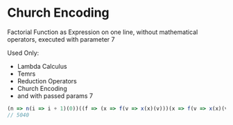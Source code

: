 # Church Encoding

Factorial Function as Expression on one line, without mathematical operators, executed with parameter 7

Used Only:
- Lambda Calculus 
- Temrs
- Reduction Operators
- Church Encoding
- and with passed params 7

```js
(n => n(i => i + 1)(0))((f => (x => f(v => x(x)(v)))(x => f(v => x(x)(v))))(f => n => (b => A => B => b(A)(B)())((n => n(x => _ => f => f)(t => _ => t))(n))(_ => f => x => f(x))(_ => (n0 => n1 => n1((n0 => n1 => f => x => n1(f)(n0(f)(x)))(n0))(f => x => x))(n)(f((n => (p => p(t => _ => t) )( n  (p => (x1 => x2 => f => f(x1)(x2))( (p => p(_ => f => f))(p))( (n => f => x => f(n(f)(x)))((p => p(_ => f => f))(p)))) ((x1 => x2 => f => f(x1)(x2))(f => x => x)(f => x => x))))(n)))))(f => x => f(f(f(f(f(f(f(x))))))))) 
// 5040
```
